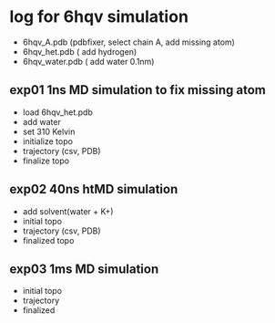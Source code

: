 # log for 6hqv simulation 
- 6hqv_A.pdb  (pdbfixer, select chain A, add missing atom)
- 6hqv_het.pdb ( add hydrogen)
- 6hqv_water.pdb ( add water 0.1nm) 

## exp01 1ns MD simulation to fix missing atom
- load 6hqv_het.pdb
- add water 
- set 310 Kelvin
- initialize topo
- trajectory (csv, PDB)
- finalize  topo

## exp02 40ns htMD simulation 
- add solvent(water + K+) 
- initial topo
- trajectory (csv, PDB)
- finalized topo

## exp03 1ms MD simulation
- initial topo
- trajectory
- finalized
